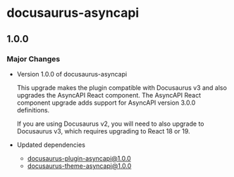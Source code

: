 # docusaurus-asyncapi

## 1.0.0

### Major Changes

- Version 1.0.0 of docusaurus-asyncapi

  This upgrade makes the plugin compatible with Docusaurus v3 and
  also upgrades the AsyncAPI React component. The AsyncAPI React component
  upgrade adds support for AsyncAPI version 3.0.0 definitions.

  If you are using Docusaurus v2, you will need to also upgrade
  to Docusaurus v3, which requires upgrading to React 18 or 19.

- Updated dependencies
  - docusaurus-plugin-asyncapi@1.0.0
  - docusaurus-theme-asyncapi@1.0.0
